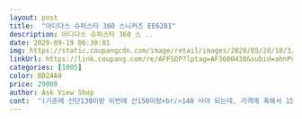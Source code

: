 ```yaml
---
layout: post 
title:  "아디다스 슈퍼스타 360 스니커즈 EE6281" 
description: 아디다스 슈퍼스타 360 스 ..
date: 2020-09-19 06:30:01 
img: https://static.coupangcdn.com/image/retail/images/2020/05/20/10/3/a8673bc7-8e6d-496c-ba1e-01a96c638cbc.jpg 
linkUrl: https://link.coupang.com/re/AFFSDP?lptag=AF3600438&subid=ahnPublicAsk&pageKey=1604979503&itemId=2741268198&vendorItemId=70273925628&traceid=V0-113-f0ad81de08fdacfc 
categories: [1005] 
color: BD24A9 
price: 29000 
author: Ask View Shop 
cont:  "(기존에 신던130이랑 이번에 산150이랑<br/>140 사야 되는데, 가격에 혹해서 150을 샀네요^^;;<br/>160사이즈 구매했는데요.<br/><br/>25개월 실측13.<br/>5 구요<br/><br/>같아요 전 이 신발 정말 강추해요^^<br/>거의 티안나는ㅋ^^;;<br/>겉에서 대볼땐 너무커서 막웃었는데,<br/>결국 다른색으로 140다시 주문했어요ㅠ<br/>그래도 작은것보다 큰게 나을지도... <br/><br/>근데 가격은 흰검이 훨씬 비싸네요<br/>깔창빼서 대보니 엄청크진 않네요^^<br/>똑같은 아디다스360 130신고 있어요<br/>못신겠다네요<br/>밑창이 눌렸네요.<br/><br/>바닥이 미끄러워 보이긴 하지만, 항상 잔디밭같은곳이나 비안올때만 데리고 나가고, 미끄러운 곳을 안가서 모르겠어요<br/>반품할려다 걍 신길렵니다.<br/><br/>브랜드 욕심에 디자인욕심으로 엄마들이 이것저것<br/>비교사진올렸으니 참고하세요)<br/>사이즈는 일반 신발보다 크게 나오는거 아시죠<br/>사주지만 사실 애가 편한게 제일이잖아요<br/>선선해지고 가을부터 신고 내년까지 충분히 잘신을것<br/>실측215되는 딸내미 다른 운동화는 무겁고 신기불편해서<br/>애기가 넘어져서 팔이 까졌어요ㅠ.<br/>ㅠ<br/>여름에는 샌들이랑 크록스신기다가 가을에<br/>역시나 크네요.<br/>ㅜㅜ<br/>옆에 색만 흰색에서 이번에는 실버로<br/>예전에 140신다가 작아져서<br/>왜 사이즈별로 가격이 차이가 날까요ㅠ<br/>욕심내서 싸다고 두사이즈 업하면 안되나봅니다ㅠ<br/>웬만하면 다른 디자인 사주고 싶은데,<br/>이 제품은 150이 29000원이길래<br/>이신발 한번 신으면 다른거 못 신기겠어요<br/>전에도 4만원대로 사줬는데,<br/>정말 가볍고 신기기도 편하고 아기도 걸음마때부터<br/>제품은 정사이즈같습니다.<br/> 아직은 넘어지기 쉬운 아기라 딱 맞게주문했어요.<br/> 가격.<br/>품질 아주 만족스럽습니다.<br/> 아기가 벗겠다는 소리없이 잘 신고있네요.<br/><br/>쭉 신었는데, 안넘어지고 잘 신었어요<br/>초5누나도 똑같은거 사달래서 210으로 사줬는데,<br/>최고!<br/>추가요선선해져서 새신발신고 놀이터갔는데,<br/>한사이즈 업해서 사줘야지하고 보다가 샀는데,<br/>헌데... <br/><br/>흰검은 아직도 그 가격이구요<br/>" 
---
```

